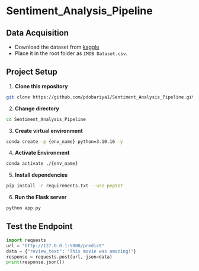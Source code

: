 # Sentiment_Analysis_Pipeline

## Data Acquisition
- Download the dataset from [kaggle](https://www.kaggle.com/code/lakshmi25npathi/sentiment-analysis-of-imdb-movie-reviews?select=IMDB+Dataset.csv)
- Place it in the root folder as `IMDB Dataset.csv`.

## Project Setup
1. **Clone this repository**
```bash
git clone https://github.com/pdobariya1/Sentiment_Analysis_Pipeline.git
```

2. **Change directory**
```bash
cd Sentiment_Analysis_Pipeline
```

3. **Create virtual environment**
```bash
conda create -p {env_name} python=3.10.16 -y
```

4. **Activate Environment**
```bash
conda activate ./{env_name}
```

5. **Install dependencies**
```bash
pip install -r requirements.txt --use-pep517
```

6. **Run the Flask server**
```bash
python app.py
```

## Test the Endpoint
```python
import requests
url = "http://127.0.0.1:5000/predict"
data = {"review_text": "This movie was amazing!"}
response = requests.post(url, json=data)
print(response.json())
```
